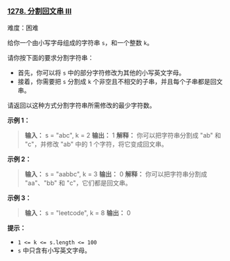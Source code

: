 ### [1278\. 分割回文串 III](https://leetcode.cn/problems/palindrome-partitioning-iii/)

难度：困难

给你一个由小写字母组成的字符串 `s`，和一个整数 `k`。

请你按下面的要求分割字符串：

- 首先，你可以将 `s` 中的部分字符修改为其他的小写英文字母。
- 接着，你需要把 `s` 分割成 `k` 个非空且不相交的子串，并且每个子串都是回文串。

请返回以这种方式分割字符串所需修改的最少字符数。

**示例 1：**

> **输入：** s = "abc", k = 2
> **输出：** 1
> **解释：** 你可以把字符串分割成 "ab" 和 "c"，并修改 "ab" 中的 1 个字符，将它变成回文串。

**示例 2：**

> **输入：** s = "aabbc", k = 3
> **输出：** 0
> **解释：** 你可以把字符串分割成 "aa"、"bb" 和 "c"，它们都是回文串。

**示例 3：**

> **输入：** s = "leetcode", k = 8
> **输出：** 0

**提示：**

- `1 <= k <= s.length <= 100`
- `s` 中只含有小写英文字母。
